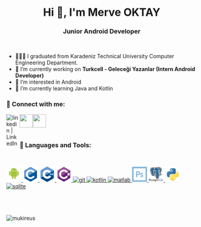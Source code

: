 <h1 align="center">Hi 👋, I'm Merve OKTAY</h1>
<h3 align="center">Junior Android Developer</h3>
<br/> 


- 👩🏻‍🎓 I graduated from Karadeniz Technical University Computer Engineering Department.
- 🔭 I’m currently working on **Turkcell - Geleceği Yazanlar (Intern Android Developer)**
- 👀 I’m interested in Android 
- 🌱 I’m currently learning Java and Kotlin 



### 📩 Connect with me:

[<img align="left" alt="linkedin | LinkedIn" width="35px" src="https://raw.githubusercontent.com/peterthehan/peterthehan/master/assets/linkedin.svg" />][linkedin]
[<img align="left" height="35" width="35" src="https://cdn.jsdelivr.net/npm/simple-icons@v4/icons/gmail.svg" />][gmail]
[<img align="left" height="35" width="35" src="https://raw.githubusercontent.com/rahuldkjain/github-profile-readme-generator/master/src/images/icons/Social/hackerrank.svg" />][hackerrank]

<br />

[gmail]: mailto:merve.oktay@hotmail.com
[linkedin]: https://www.linkedin.com/in/merve-oktay-392a24207/
[hackerrank]: https://www.hackerrank.com/merve_oktay
<br />



### 🔧 Languages and Tools:
<br/>
<p align="left"> <a href="https://developer.android.com" target="_blank" rel="noreferrer"> <img src="https://raw.githubusercontent.com/devicons/devicon/master/icons/android/android-original-wordmark.svg" alt="android" width="40" height="40"/> </a> <a href="https://www.cprogramming.com/" target="_blank" rel="noreferrer"> <img src="https://raw.githubusercontent.com/devicons/devicon/master/icons/c/c-original.svg" alt="c" width="40" height="40"/> </a>  <a href="https://www.w3schools.com/cpp/" target="_blank" rel="noreferrer"> <img src="https://raw.githubusercontent.com/devicons/devicon/master/icons/cplusplus/cplusplus-original.svg" alt="cplusplus" width="40" height="40"/> </a>  <a href="https://www.w3schools.com/cs/" target="_blank" rel="noreferrer"> <img src="https://raw.githubusercontent.com/devicons/devicon/master/icons/csharp/csharp-original.svg" alt="csharp" width="40" height="40"/> </a>  <a href="https://git-scm.com/" target="_blank" rel="noreferrer"> <img src="https://www.vectorlogo.zone/logos/git-scm/git-scm-icon.svg" alt="git" width="40" height="40"/> </a>  <a href="https://kotlinlang.org" target="_blank" rel="noreferrer"> <img src="https://www.vectorlogo.zone/logos/kotlinlang/kotlinlang-icon.svg" alt="kotlin" width="40" height="40"/> </a>  <a href="https://www.mathworks.com/" target="_blank" rel="noreferrer"> <img src="https://upload.wikimedia.org/wikipedia/commons/2/21/Matlab_Logo.png" alt="matlab" width="40" height="40"/> </a>  <a href="https://www.photoshop.com/en" target="_blank" rel="noreferrer"> <img src="https://raw.githubusercontent.com/devicons/devicon/master/icons/photoshop/photoshop-line.svg" alt="photoshop" width="40" height="40"/> </a>  <a href="https://www.postgresql.org" target="_blank" rel="noreferrer"> <img src="https://raw.githubusercontent.com/devicons/devicon/master/icons/postgresql/postgresql-original-wordmark.svg" alt="postgresql" width="40" height="40"/> </a>  <a href="https://www.python.org" target="_blank" rel="noreferrer"> <img src="https://raw.githubusercontent.com/devicons/devicon/master/icons/python/python-original.svg" alt="python" width="40" height="40"/> </a>  <a href="https://www.sqlite.org/" target="_blank" rel="noreferrer"> <img src="https://www.vectorlogo.zone/logos/sqlite/sqlite-icon.svg" alt="sqlite" width="40" height="40"/> </a> </p> 
<br/>
<br/>
<br/> 
<img height="160em" align="center" src="https://github-readme-stats.vercel.app/api/top-langs?username=merveoktay&show_icons=true&locale=en&layout=compact&langs_count=8&theme=tokyonight" alt="mukireus"/>



